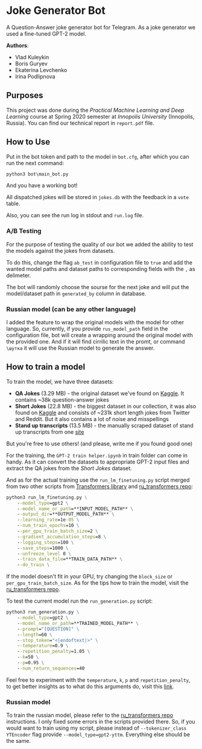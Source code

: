 # Joke Generator Bot
A Question-Answer joke generator bot for Telegram. As a joke generator we used a fine-tuned GPT-2 model.

**Authors**:
* Vlad Kuleykin
* Boris Guryev
* Ekaterina Levchenko
* Irina Podlipnova

## Purposes
This project was done during the *Practical Machine Learning and Deep Learning* course at Spring 2020 semester at *Innopolis University* (Innopolis, Russia). You can find our technical report in `report.pdf` file.

## How to Use
Put in the bot token and path to the model in `bot.cfg`, after which you can run the next command:
```cmd
python3 bot\main_bot.py
```
And you have a working bot!

All dispatched jokes will be stored in `jokes.db` with the feedback in a `vote` table.

Also, you can see the run log in stdout and `run.log` file.

### A/B Testing
For the purpose of testing the quality of our bot we added the ability to test the models against the jokes from datasets.

To do this, change the flag `ab_test` in configuration file to `true` and add the wanted model paths and dataset paths to corresponding fields with the `,` as delimeter.

The bot will randomly choose the sourse for the next joke and will put the model/dataset path in `generated_by` column in database.

### Russian model (can be any other language)
I added the feature to wrap the original models with the model for other language.
So, currently, if you provide `rus_model_path` field in the configuration file, bot will create a wrapping around the original model with the provided one. And if it will find cirrilic text in the promt, or command `\шутка` it will use the Russian model to generate the answer.

## How to train a model
To train the model, we have three datasets:
* **QA Jokes** (3.29 MB) - the original dataset we've found on [Kaggle][1]. It contains ~38k question-answer jokes
* **Short Jokes** (22.8 MB) - the biggest dataset in our collection, it was also found on [Kaggle][2] and consists of ~231k short length jokes from Twitter and Reddit. But it also contains a lot of noise and misspellings
* **Stand up transcripts** (13.5 MB) - the manually scraped dataset of stand up transcripts from one [site][3]

But you're free to use others! (and please, write me if you found good one)

For the training, the `GPT-2 train helper.ipynb` in train folder can come in handy. As it can convert the datasets to appropriate GPT-2 input files and extract the QA jokes from the *Short Jokes* dataset.

And as for the actual training use the `run_lm_finetuning.py` script merged from two other scripts from [Transformers library][4] and [ru_transformers repo][6]:
```cmd
python3 run_lm_finetuning.py \
    --model_type=gpt2 \
    --model_name_or_path=**INPUT_MODEL_PATH** \
    --output_dir=**OUTPUT_MODEL_PATH** \
    --learning_rate=1e-05 \
    --num_train_epochs=10 \
    --per_gpu_train_batch_size=2 \
    --gradient_accumulation_steps=8 \
    --logging_steps=100 \
    --save_steps=1000 \
    --unfreeze_level 0 \
    --train_data_file=**TRAIN_DATA_PATH** \
    --do_train \
```
If the model doesn't fit in your GPU, try changing the `block_size` or `per_gpu_train_batch_size`.
As for the tips how to train the model, visit the [ru_transformers repo][6].

To test the current model run the `run_generation.py` script:
```cmd
python3 run_generation.py \
    --model_type=gpt2 \
    --model_name_or_path=**TRAINED_MODEL_PATH** \
    --prompt="[QUESTION]" \
    --length=60 \
    --stop_token="<|endoftext|>" \
    --temperature=0.9 \
    --repetition_penalty=1.05 \
    --k=50 \
    --p=0.95 \
    --num_return_sequences=40
```
Feel free to experiment with the `temperature`, `k`, `p` and `repetition_penalty`, to get better insights as to what do this arguments do, visit this [link][5].

### Russian model
To train the russian model, please refer to the [ru_transformers repo][6] instructions. I only fixed some errors in the scripts provided there. So, if you would want to train using my script, please instead of `--tokenizer_class YTEncoder` flag provide `--model_type=gpt2-yttm`. Everything else should be the same.


[1]: https://www.kaggle.com/jiriroz/qa-jokes "QA Jokes dataset"

[2]: https://www.kaggle.com/abhinavmoudgil95/short-jokes "Short Jokes dataset"

[3]: https://render.githubusercontent.com/view/scrapsfromtheloft.com "Stand Up transcripts site"

[4]: https://github.com/huggingface/transformers/blob/master/examples/run_language_modeling.py "Transformers. Run language model example"

[5]: https://huggingface.co/blog/how-to-generate "Hugging face. How to generate"

[6]: https://github.com/mgrankin/ru_transformers "Russian GPT-2"
